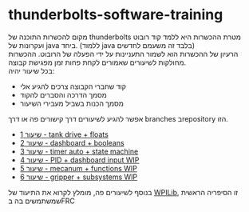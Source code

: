 # thunderbolts-software-training

מקום להכשרות התוכנה של thunderbolts 
מטרת ההכשרות היא ללמד קוד רובוט ועקרונות של java ביחד. (ללמוד java בלבד זה משעמם לחדשים)  
הרעיון של ההכשרות הוא לשמור התעניינות על ידי הפעלה של הרובוט.
ההכשרות מחולקות לשיעורים שאמורים לקחת פחות זמן מפגישת קבוצה.     
בכל שיעור יהיה:
- קוד שחברי הקבוצה צרכים להגיע אלי
- מסמך הדרכה והסברים להקוד
- מסמך הכנות בשביל מעבירי השיעור

אפשר להגיע לשיעורים דרך קישורים פה או דרך branches בrepository הזו.  
* [ שיעור 1 - tank drive + floats](https://github.com/adiaviad/thunderbolts-software-training/tree/lesson-1)  
* [ שיעור 2 - dashboard + booleans](https://github.com/adiaviad/thunderbolts-software-training/tree/lesson-2)  
* [ שיעור 3 - timer auto + state machine](https://github.com/adiaviad/thunderbolts-software-training/tree/lesson-3)  
* [ שיעור 4 - PID + dashboard input WIP](https://github.com/adiaviad/thunderbolts-software-training/tree/lesson-4)  
* [ שיעור 5 - mecanum + functions WIP](https://github.com/adiaviad/thunderbolts-software-training/tree/lesson-5)  
* [ שיעור 6 - gripper + subsystems WIP](https://github.com/adiaviad/thunderbolts-software-training/tree/lesson-6)  



בנוסף לשיעורים פה, מומלץ לקרוא את התיעוד של [WPILib](https://docs.wpilib.org/he/stable/docs/zero-to-robot/introduction.html), זו הסיפריה הראשית שמשתמשים בה בFRC
